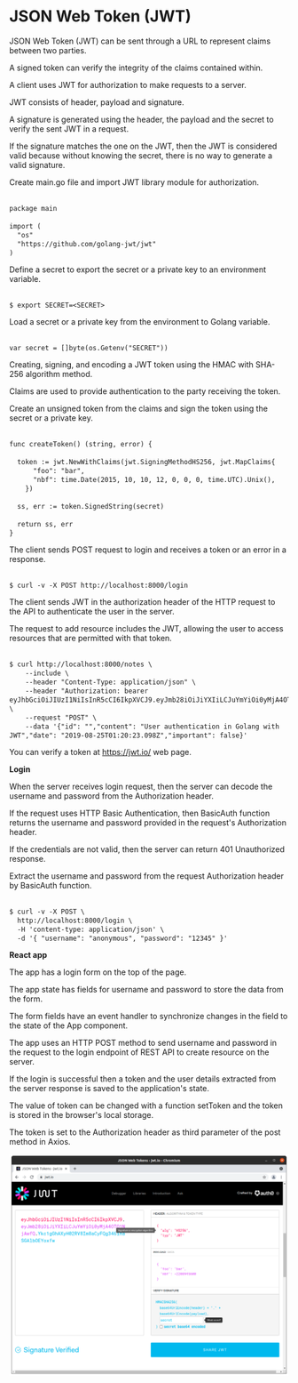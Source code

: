 # JSON Web Token (JWT)

JSON Web Token (JWT) can be sent through a URL to represent claims between two parties.

A signed token can verify the integrity of the claims contained within.

A client uses JWT for authorization to make requests to a server.

JWT consists of header, payload and signature.

A signature is generated using the header, the payload and the secret to verify the sent JWT in a request.

If the signature matches the one on the JWT, then the JWT is considered valid because without knowing the secret, there is no way to generate a valid signature.

Create main.go file and import JWT library module for authorization.

```

package main

import (
  "os"
  "https://github.com/golang-jwt/jwt"
)

```
Define a secret to export the secret or a private key to an environment variable.

```

$ export SECRET=<SECRET>

```
Load a secret or a private key from the environment to Golang variable.

```

var secret = []byte(os.Getenv("SECRET"))

```
Creating, signing, and encoding a JWT token using the HMAC with SHA-256 algorithm method.

Claims are used to provide authentication to the party receiving the token.

Create an unsigned token from the claims and sign the token using the secret or a private key. 

```

func createToken() (string, error) {

  token := jwt.NewWithClaims(jwt.SigningMethodHS256, jwt.MapClaims{
      "foo": "bar",
      "nbf": time.Date(2015, 10, 10, 12, 0, 0, 0, time.UTC).Unix(),
    })

  ss, err := token.SignedString(secret)

  return ss, err
}

```
The client sends POST request to login and receives a token or an error in a response.

```

$ curl -v -X POST http://localhost:8000/login

```

The client sends JWT in the authorization header of the HTTP request to the API to authenticate the user in the server. 

The request to add resource includes the JWT, allowing the user to access resources that are permitted with that token.

```

$ curl http://localhost:8000/notes \
    --include \
    --header "Content-Type: application/json" \
    --header "Authorization: bearer eyJhbGciOiJIUzI1NiIsInR5cCI6IkpXVCJ9.eyJmb28iOiJiYXIiLCJuYmYiOi0yMjA4OTQ1NjAwfQ.SyFw8BLgdvSbGxnVbaDF5T1Yk9vBI8M6MJNaBHJ1MwQ" \
    --request "POST" \
    --data '{"id": "","content": "User authentication in Golang with JWT","date": "2019-08-25T01:20:23.098Z","important": false}'

```
You can verify a token at https://jwt.io/ web page.

**Login**

When the server receives login request, then the server can decode the username and password from the Authorization header.

If the request uses HTTP Basic Authentication, then BasicAuth function returns the username and password provided in the request's Authorization header.

If the credentials are not valid, then the server can return 401 Unauthorized response.

Extract the username and password from the request Authorization header by BasicAuth function.

```

$ curl -v -X POST \
  http://localhost:8000/login \
  -H 'content-type: application/json' \
  -d '{ "username": "anonymous", "password": "12345" }'

```
**React app**

The app has a login form on the top of the page.

The app state has fields for username and password to store the data from the form.

The form fields have an event handler to synchronize changes in the field to the state of the App component.

The app uses an HTTP POST method to send username and password in the request to the login endpoint of REST API to create resource on the server.

If the login is successful then a token and the user details extracted from the server response is saved to the application's state.

The value of token can be changed with a function setToken and the token is stored in the browser's local storage.

The token is set to the Authorization header as third parameter of the post method in Axios.

![alt text](https://github.com/jylhakos/InternetOfThings/blob/main/JWT/JWT.png?raw=true)
